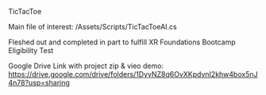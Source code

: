 TicTacToe

Main file of interest: /Assets/Scripts/TicTacToeAI.cs

Fleshed out and completed in part to fulfill XR Foundations Bootcamp Eligibility Test

Google Drive Link with project zip & vieo demo:
https://drive.google.com/drive/folders/1DyyNZ8q6OvXKpdvnI2khw4box5nJ4n78?usp=sharing
